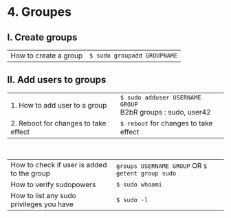 # 4. Groupes

## I. Create groups

|                       |                                |
| --------------------- | ------------------------------ |
| How to create a group | `$ sudo groupadd GROUPNAME`


## II. Add users to groups

|                                            |                                                      |
| ------------------------------------------ | ---------------------------------------------------- |
| 1. How to add user to a group              | `$ sudo adduser USERNAME  GROUP` <br>                                                                                                                                  B2bR groups : sudo, user42
| 2. Reboot for changes to take effect       | `$ reboot` for changes to take effect

<br>

|                                            |                                                      |
| ------------------------------------------ | ---------------------------------------------------- |
| How to check if user is added to the group |  `groups USERNAME GROUP` OR `$ getent group sudo`
| How to verify sudopowers                   | `$ sudo whoami`
| How to list any sudo privileges you have   | `$ sudo -l`
